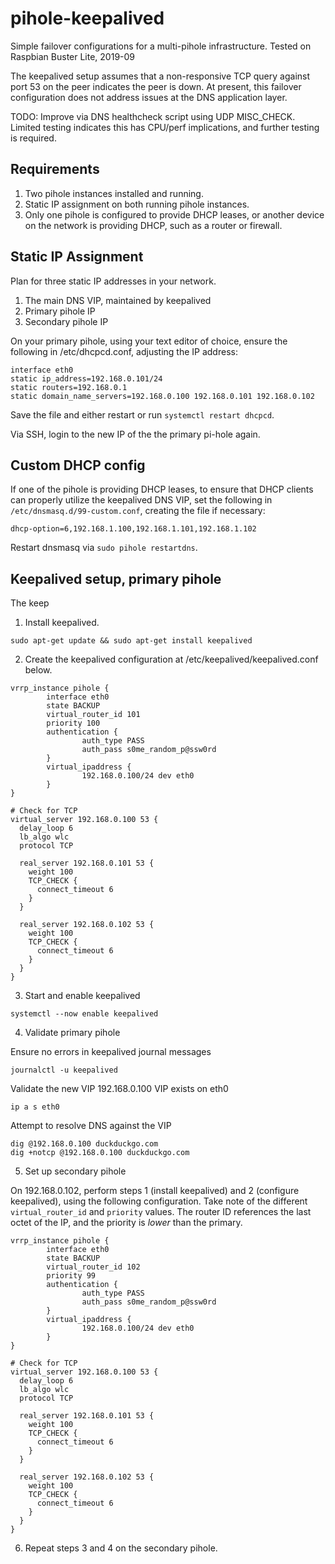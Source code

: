 # pihole-keepalived

Simple failover configurations for a multi-pihole infrastructure. Tested on Raspbian Buster Lite, 2019-09

The keepalived setup assumes that a non-responsive TCP query against port 53 on the peer indicates the peer is down. At present, this failover configuration does not address issues at the DNS application layer. 

TODO: Improve via DNS healthcheck script using UDP MISC_CHECK. Limited testing indicates this has CPU/perf implications, and further testing is required.

## Requirements

1. Two pihole instances installed and running.
2. Static IP assignment on both running pihole instances.
3. Only one pihole is configured to provide DHCP leases, or another device on the network is providing DHCP, such as a router or firewall.

## Static IP Assignment

Plan for three static IP addresses in your network.

1. The main DNS VIP, maintained by keepalived
2. Primary pihole IP
3. Secondary pihole IP

On your primary pihole, using your text editor of choice, ensure the following in /etc/dhcpcd.conf, adjusting the IP address:

```
interface eth0
static ip_address=192.168.0.101/24
static routers=192.168.0.1
static domain_name_servers=192.168.0.100 192.168.0.101 192.168.0.102
```

Save the file and either restart or run `systemctl restart dhcpcd`. 

Via SSH, login to the new IP of the the primary pi-hole again.

## Custom DHCP config

If one of the pihole is providing DHCP leases, to ensure that DHCP clients can properly utilize the keepalived DNS VIP, set the following in `/etc/dnsmasq.d/99-custom.conf`, creating the file if necessary:

```
dhcp-option=6,192.168.1.100,192.168.1.101,192.168.1.102
```

Restart dnsmasq via `sudo pihole restartdns`.


## Keepalived setup, primary pihole

The keep

1. Install keepalived.

```
sudo apt-get update && sudo apt-get install keepalived
```

2. Create the keepalived configuration at /etc/keepalived/keepalived.conf below.

```
vrrp_instance pihole {
        interface eth0
        state BACKUP
        virtual_router_id 101
        priority 100
        authentication {
                auth_type PASS
                auth_pass s0me_random_p@ssw0rd
        }
        virtual_ipaddress {
                192.168.0.100/24 dev eth0
        }
}

# Check for TCP
virtual_server 192.168.0.100 53 {
  delay_loop 6
  lb_algo wlc
  protocol TCP

  real_server 192.168.0.101 53 {
    weight 100
    TCP_CHECK {
      connect_timeout 6
    }
  }

  real_server 192.168.0.102 53 {
    weight 100
    TCP_CHECK {
      connect_timeout 6
    }
  }
}
```

3. Start and enable keepalived

```
systemctl --now enable keepalived
```

4. Validate primary pihole

Ensure no errors in keepalived journal messages 

```
journalctl -u keepalived
```

Validate the new VIP 192.168.0.100 VIP exists on eth0

```
ip a s eth0
```

Attempt to resolve DNS against the VIP

```
dig @192.168.0.100 duckduckgo.com
dig +notcp @192.168.0.100 duckduckgo.com
```

5. Set up secondary pihole

On 192.168.0.102, perform steps 1 (install keepalived) and 2 (configure keepalived), using the following configuration. Take note of the different `virtual_router_id` and `priority` values. The router ID references the last octet of the IP, and the priority is _lower_ than the primary. 

```
vrrp_instance pihole {
        interface eth0
        state BACKUP
        virtual_router_id 102
        priority 99
        authentication {
                auth_type PASS
                auth_pass s0me_random_p@ssw0rd
        }
        virtual_ipaddress {
                192.168.0.100/24 dev eth0
        }
}

# Check for TCP
virtual_server 192.168.0.100 53 {
  delay_loop 6
  lb_algo wlc
  protocol TCP

  real_server 192.168.0.101 53 {
    weight 100
    TCP_CHECK {
      connect_timeout 6
    }
  }

  real_server 192.168.0.102 53 {
    weight 100
    TCP_CHECK {
      connect_timeout 6
    }
  }
}
```

6. Repeat steps 3 and 4 on the secondary pihole.